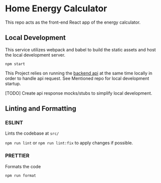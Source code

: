 # Home Energy Calculator

This repo acts as the front-end React app of the energy calculator.

## Local Development

This service utilizes webpack and babel to build the static assets and host the local development server.

`npm start`

This Project relies on running the [backend api](https://github.com/climate-cooperative/home-energy-assessment-database) at the same time locally in order to handle api request. See Mentioned repo for local development startup.

[TODO] Create api response mocks/stubs to simplify local development.

## Linting and Formatting

### ESLINT

Lints the codebase at `src/`

`npm run lint` or `npm run lint:fix` to apply changes if possible.

### PRETTIER

Formats the code

`npm run format`
